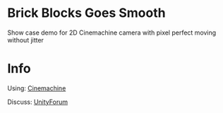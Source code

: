 # Brick Blocks Goes Smooth
Show case demo for 2D Cinemachine camera with pixel perfect moving without jitter


# Info
Using: [Cinemachine](https://github.com/topics/cinemachine)

Discuss: [UnityForum](https://forum.unity.com/)

